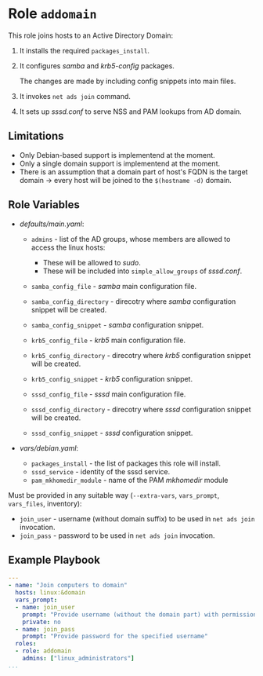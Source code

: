 Role `addomain`
=========

This role joins hosts to an Active Directory Domain:

1. It installs the required `packages_install`.
2. It configures _samba_ and _krb5-config_ packages.

   The changes are made by including config snippets into main files.

3. It invokes `net ads join` command.
4. It sets up _sssd.conf_ to serve NSS and PAM lookups from AD domain.

Limitations
------------

- Only Debian-based support is implementend at the moment.
- Only a single domain support is implementend at the moment.
- There is an assumption that a domain part of host's FQDN is the target domain -> every host will be joined to the `$(hostname -d)` domain.

Role Variables
--------------

- _defaults/main.yaml_:

  - `admins` - list of the AD groups, whose members are allowed to access the linux hosts:

    - These will be allowed to _sudo_.
    - These will be included into `simple_allow_groups` of _sssd.conf_.

  - `samba_config_file` - _samba_ main configuration file.
  - `samba_config_directory` - direcotry where _samba_ configuration snippet will be created.
  - `samba_config_snippet` - _samba_ configuration snippet.
  - `krb5_config_file` - _krb5_ main configuration file.
  - `krb5_config_directory` - direcotry where _krb5_ configuration snippet will be created.
  - `krb5_config_snippet` - _krb5_ configuration snippet.
  - `sssd_config_file` - _sssd_ main configuration file.
  - `sssd_config_directory` - direcotry where _sssd_ configuration snippet will be created.
  - `sssd_config_snippet` - _sssd_ configuration snippet.

- _vars/debian.yaml_:

  - `packages_install` - the list of packages this role will install.
  - `sssd_service` - identity of the sssd service.
  - `pam_mkhomedir_module` - name of the PAM _mkhomedir_ module

Must be provided in any suitable way (`--extra-vars`, `vars_prompt`, `vars_files`, inventory):

- `join_user` - username (without domain suffix) to be used in `net ads join` invocation.
- `join_pass` - password to be used in `net ads join` invocation.

Example Playbook
----------------

```yaml
---
- name: "Join computers to domain"
  hosts: linux:&domain
  vars_prompt:
  - name: join_user
    prompt: "Provide username (without the domain part) with permissions to join computer to domain"
    private: no
  - name: join_pass
    prompt: "Provide password for the specified username"
  roles:
  - role: addomain
    admins: ["linux_administrators"]
...
```
